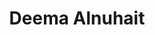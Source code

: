 ---
layout: page
title: Deema Alnuhait
description: CS PhD student
img: images/students/deema.jpeg
<!--- redirect:  -->
importance: 2
category: "Current Students"
---